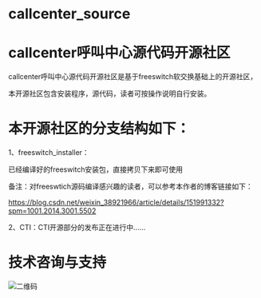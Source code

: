 # callcenter_source
# callcenter呼叫中心源代码开源社区

callcenter呼叫中心源代码开源社区是基于freeswitch软交换基础上的开源社区，

本开源社区包含安装程序，源代码，读者可按操作说明自行安装。

# 本开源社区的分支结构如下：

1、freeswitch_installer：

已经编译好的freeswitch安装包，直接拷贝下来即可使用

备注：对freeswtich源码编译感兴趣的读者，可以参考本作者的博客链接如下：

https://blog.csdn.net/weixin_38921966/article/details/151991332?spm=1001.2014.3001.5502

2、CTI：CTI开源部分的发布正在进行中......

# 技术咨询与支持

![二维码](https://github.com/proudwolf/wixin_erweima/blob/main/%E5%BE%AE%E4%BF%A1%E4%BA%8C%E7%BB%B4%E7%A0%81.png)
